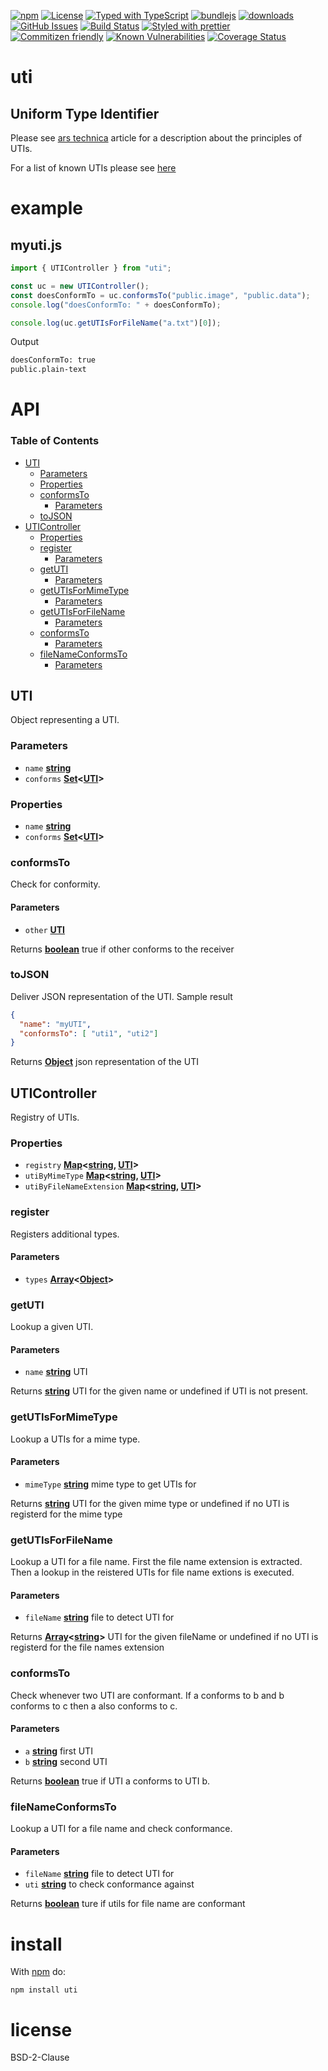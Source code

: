 [![npm](https://img.shields.io/npm/v/uti.svg)](https://www.npmjs.com/package/uti)
[![License](https://img.shields.io/badge/License-BSD%203--Clause-blue.svg)](https://opensource.org/licenses/BSD-3-Clause)
[![Typed with TypeScript](https://flat.badgen.net/badge/icon/Typed?icon=typescript\&label\&labelColor=blue\&color=555555)](https://typescriptlang.org)
[![bundlejs](https://deno.bundlejs.com/?q=uti\&badge=detailed)](https://bundlejs.com/?q=uti)
[![downloads](http://img.shields.io/npm/dm/uti.svg?style=flat-square)](https://npmjs.org/package/uti)
[![GitHub Issues](https://img.shields.io/github/issues/arlac77/uti.svg?style=flat-square)](https://github.com/arlac77/uti/issues)
[![Build Status](https://img.shields.io/endpoint.svg?url=https%3A%2F%2Factions-badge.atrox.dev%2Farlac77%2Futi%2Fbadge\&style=flat)](https://actions-badge.atrox.dev/arlac77/uti/goto)
[![Styled with prettier](https://img.shields.io/badge/styled_with-prettier-ff69b4.svg)](https://github.com/prettier/prettier)
[![Commitizen friendly](https://img.shields.io/badge/commitizen-friendly-brightgreen.svg)](http://commitizen.github.io/cz-cli/)
[![Known Vulnerabilities](https://snyk.io/test/github/arlac77/uti/badge.svg)](https://snyk.io/test/github/arlac77/uti)
[![Coverage Status](https://coveralls.io/repos/arlac77/uti/badge.svg)](https://coveralls.io/github/arlac77/uti)

# uti

## Uniform Type Identifier

Please see [ars technica](http://arstechnica.com/apple/2005/04/macosx-10-4/11/) article for a description about the principles of UTIs.

For a list of known UTIs please see [here](http://www.escape.gr/manuals/qdrop/UTI.html)

# example

## myuti.js

<!-- skip-example -->

```javascript
import { UTIController } from "uti";

const uc = new UTIController();
const doesConformTo = uc.conformsTo("public.image", "public.data");
console.log("doesConformTo: " + doesConformTo);

console.log(uc.getUTIsForFileName("a.txt")[0]);
```

Output

```txt
doesConformTo: true
public.plain-text
```

# API

<!-- Generated by documentation.js. Update this documentation by updating the source code. -->

### Table of Contents

*   [UTI](#uti)
    *   [Parameters](#parameters)
    *   [Properties](#properties)
    *   [conformsTo](#conformsto)
        *   [Parameters](#parameters-1)
    *   [toJSON](#tojson)
*   [UTIController](#uticontroller)
    *   [Properties](#properties-1)
    *   [register](#register)
        *   [Parameters](#parameters-2)
    *   [getUTI](#getuti)
        *   [Parameters](#parameters-3)
    *   [getUTIsForMimeType](#getutisformimetype)
        *   [Parameters](#parameters-4)
    *   [getUTIsForFileName](#getutisforfilename)
        *   [Parameters](#parameters-5)
    *   [conformsTo](#conformsto-1)
        *   [Parameters](#parameters-6)
    *   [fileNameConformsTo](#filenameconformsto)
        *   [Parameters](#parameters-7)

## UTI

Object representing a UTI.

### Parameters

*   `name` **[string](https://developer.mozilla.org/docs/Web/JavaScript/Reference/Global_Objects/String)**&#x20;
*   `conforms` **[Set](https://developer.mozilla.org/docs/Web/JavaScript/Reference/Global_Objects/Set)<[UTI](#uti)>**&#x20;

### Properties

*   `name` **[string](https://developer.mozilla.org/docs/Web/JavaScript/Reference/Global_Objects/String)**&#x20;
*   `conforms` **[Set](https://developer.mozilla.org/docs/Web/JavaScript/Reference/Global_Objects/Set)<[UTI](#uti)>**&#x20;

### conformsTo

Check for conformity.

#### Parameters

*   `other` **[UTI](#uti)**&#x20;

Returns **[boolean](https://developer.mozilla.org/docs/Web/JavaScript/Reference/Global_Objects/Boolean)** true if other conforms to the receiver

### toJSON

Deliver JSON representation of the UTI.
Sample result

```json
{
  "name": "myUTI",
  "conformsTo": [ "uti1", "uti2"]
}
```

Returns **[Object](https://developer.mozilla.org/docs/Web/JavaScript/Reference/Global_Objects/Object)** json representation of the UTI

## UTIController

Registry of UTIs.

### Properties

*   `registry` **[Map](https://developer.mozilla.org/docs/Web/JavaScript/Reference/Global_Objects/Map)<[string](https://developer.mozilla.org/docs/Web/JavaScript/Reference/Global_Objects/String), [UTI](#uti)>**&#x20;
*   `utiByMimeType` **[Map](https://developer.mozilla.org/docs/Web/JavaScript/Reference/Global_Objects/Map)<[string](https://developer.mozilla.org/docs/Web/JavaScript/Reference/Global_Objects/String), [UTI](#uti)>**&#x20;
*   `utiByFileNameExtension` **[Map](https://developer.mozilla.org/docs/Web/JavaScript/Reference/Global_Objects/Map)<[string](https://developer.mozilla.org/docs/Web/JavaScript/Reference/Global_Objects/String), [UTI](#uti)>**&#x20;

### register

Registers additional types.

#### Parameters

*   `types` **[Array](https://developer.mozilla.org/docs/Web/JavaScript/Reference/Global_Objects/Array)<[Object](https://developer.mozilla.org/docs/Web/JavaScript/Reference/Global_Objects/Object)>**&#x20;

### getUTI

Lookup a given UTI.

#### Parameters

*   `name` **[string](https://developer.mozilla.org/docs/Web/JavaScript/Reference/Global_Objects/String)** UTI

Returns **[string](https://developer.mozilla.org/docs/Web/JavaScript/Reference/Global_Objects/String)** UTI for the given name or undefined if UTI is not present.

### getUTIsForMimeType

Lookup a UTIs for a mime type.

#### Parameters

*   `mimeType` **[string](https://developer.mozilla.org/docs/Web/JavaScript/Reference/Global_Objects/String)** mime type to get UTIs for

Returns **[string](https://developer.mozilla.org/docs/Web/JavaScript/Reference/Global_Objects/String)** UTI for the given mime type or undefined if no UTI is registerd for the mime type

### getUTIsForFileName

Lookup a UTI for a file name.
First the file name extension is extracted.
Then a lookup in the reistered UTIs for file name extions is executed.

#### Parameters

*   `fileName` **[string](https://developer.mozilla.org/docs/Web/JavaScript/Reference/Global_Objects/String)** file to detect UTI for

Returns **[Array](https://developer.mozilla.org/docs/Web/JavaScript/Reference/Global_Objects/Array)<[string](https://developer.mozilla.org/docs/Web/JavaScript/Reference/Global_Objects/String)>** UTI for the given fileName or undefined if no UTI is registerd for the file names extension

### conformsTo

Check whenever two UTI are conformant.
If a conforms to b and b conforms to c then a also conforms to c.

#### Parameters

*   `a` **[string](https://developer.mozilla.org/docs/Web/JavaScript/Reference/Global_Objects/String)** first UTI
*   `b` **[string](https://developer.mozilla.org/docs/Web/JavaScript/Reference/Global_Objects/String)** second UTI

Returns **[boolean](https://developer.mozilla.org/docs/Web/JavaScript/Reference/Global_Objects/Boolean)** true if UTI a conforms to UTI b.

### fileNameConformsTo

Lookup a UTI for a file name and check conformance.

#### Parameters

*   `fileName` **[string](https://developer.mozilla.org/docs/Web/JavaScript/Reference/Global_Objects/String)** file to detect UTI for
*   `uti` **[string](https://developer.mozilla.org/docs/Web/JavaScript/Reference/Global_Objects/String)** to check conformance against

Returns **[boolean](https://developer.mozilla.org/docs/Web/JavaScript/Reference/Global_Objects/Boolean)** ture if utils for file name are conformant

# install

With [npm](http://npmjs.org) do:

```shell
npm install uti
```

# license

BSD-2-Clause
